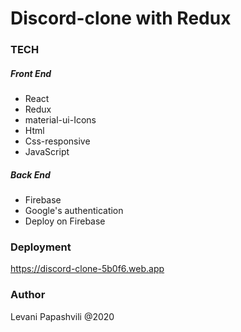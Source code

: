 # Discord-clone with Redux

### TECH

##### Front End

- React
- Redux
- material-ui-Icons
- Html
- Css-responsive
- JavaScript

##### Back End

- Firebase
- Google's authentication
- Deploy on Firebase

### Deployment

https://discord-clone-5b0f6.web.app

### Author

Levani Papashvili @2020
